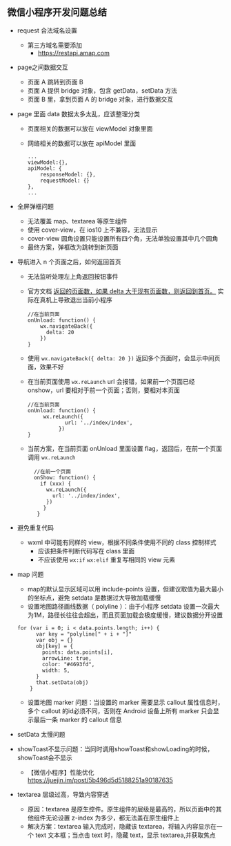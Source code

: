 ## 微信小程序开发问题总结
* request 合法域名设置
	* 第三方域名需要添加
		* https://restapi.amap.com
* page之间数据交互
	* 页面 A 跳转到页面 B
	* 页面 A 提供 bridge 对象，包含 getData，setData 方法
	* 页面 B 里，拿到页面 A 的 bridge 对象，进行数据交互
*  page 里面 data 数据太多太乱，应该整理分类

	* 页面相关的数据可以放在 viewModel 对象里面
	* 网络相关的数据可以放在 apiModel 里面

		```
		...
		viewModel:{},
		apiModel: {
			responseModel: {},
			requestModel: {}
		},
		...
		
		```
		
* 全屏弹框问题
	* 无法覆盖 map、textarea 等原生组件
	* 使用 cover-view，在 ios10 上不兼容，无法显示
	* cover-view 圆角设置只能设置所有四个角，无法单独设置其中几个圆角
	* 最终方案，弹框改为跳转到新页面

* 导航进入 n 个页面之后，如何返回首页
	* 无法监听处理左上角返回按钮事件
	* 官方文档 [返回的页面数，如果 delta 大于现有页面数，则返回到首页。](https://developers.weixin.qq.com/miniprogram/dev/api/wx.navigateBack.html) 实际在真机上导致退出当前小程序
	
		```
		//在当前页面
		onUnload: function() {
			wx.navigateBack({
			  delta: 20
			})
		}
		```
	* 使用 `wx.navigateBack({
			  delta: 20
			})`  返回多个页面时，会显示中间页面，效果不好
	* 在当前页面使用 `wx.reLaunch` url 会报错，如果前一个页面已经 onshow，url 要相对于前一个页面；否则，要相对本页面

		```
		//在当前页面
		onUnload: function() {
			 wx.reLaunch({
			        url: '../index/index',
			      })
   		}
		```
	* 当前方案，在当前页面 onUnload 里面设置 flag，返回后，在前一个页面调用 `wx.reLaunch`

		```
		  //在前一个页面
		  onShow: function() {
		    if (xxx) {
		      wx.reLaunch({
		        url: '../index/index',
		      })
	   		 }
	 	   }
	
		```
* 避免重复代码
	* wxml 中可能有同样的 view，根据不同条件使用不同的 class 控制样式
		* 应该把条件判断代码写在 class 里面
		* 不应该使用 `wx:if` `wx:elif` 重复写相同的 view 元素

* map 问题
	* map的默认显示区域可以用 include-points 设置，但建议取值为最大最小的坐标点，避免 setdata 是数据过大导致加载缓慢
	* 设置地图路径画线数据（ polyline ）：由于小程序 setdata 设置一次最大为1M，路径长往往会超出，而且页面加载会极度缓慢，建议数据分开设置
	
	```
	for (var i = 0; i < data.points.length; i++) {
          var key = "polyline[" + i + "]"
          var obj = {}
          obj[key] = {
            points: data.points[i],
            arrowLine: true,
            color: "#4693fd",
            width: 5,
          }
          that.setData(obj)
        }
	```
	
	* 设置地图 marker 问题：当设置的 marker 需要显示 callout 属性信息时，多个 callout 的id必须不同，否则在 Android 设备上所有 marker 只会显示最后一条 marker 的 callout 信息
* setData 太慢问题
* showToast不显示问题：当同时调用showToast和showLoading的时候，showToast会不显示
	* 【微信小程序】性能优化<https://juejin.im/post/5b496d5d5188251a90187635>

* textarea 层级过高，导致内容穿透
	* 原因：textarea 是原生控件。原生组件的层级是最高的，所以页面中的其他组件无论设置 z-index 为多少，都无法盖在原生组件上
	* 解决方案：textarea 输入完成时，隐藏该 textarea，将输入内容显示在一个 text 文本框；当点击 text 时，隐藏 text，显示 textarea,并获取焦点